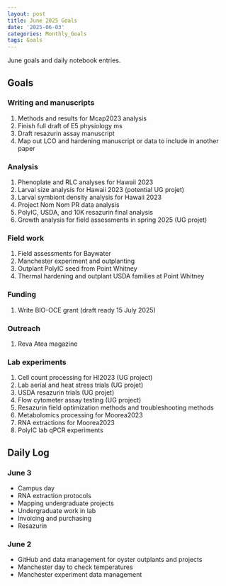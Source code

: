 ```yaml
---
layout: post
title: June 2025 Goals
date: '2025-06-03'
categories: Monthly_Goals
tags: Goals
---
```


June goals and daily notebook entries. 

## Goals  

### Writing and manuscripts 
              
1. Methods and results for Mcap2023 analysis
2. Finish full draft of E5 physiology ms  
3. Draft resazurin assay manuscript 
4. Map out LCO and hardening manuscript or data to include in another paper 

### Analysis

1. Phenoplate and RLC analyses for Hawaii 2023
2. Larval size analysis for Hawaii 2023 (potential UG projet)
3. Larval symbiont density analysis for Hawaii 2023
4. Project Nom Nom PR data analysis 
5. PolyIC, USDA, and 10K resazurin final analysis 
6. Growth analysis for field assessments in spring 2025 (UG projet)

### Field work 

1. Field assessments for Baywater
2. Manchester experiment and outplanting 
3. Outplant PolyIC seed from Point Whitney 
4. Thermal hardening and outplant USDA families at Point Whitney 

### Funding

1. Write BIO-OCE grant (draft ready 15 July 2025) 

### Outreach 

1. Reva Atea magazine 

### Lab experiments 

1. Cell count processing for HI2023 (UG project)
2. Lab aerial and heat stress trials (UG projet)
3. USDA resazurin trials (UG projet)
4. Flow cytometer assay testing (UG project)
5. Resazurin field optimization methods and troubleshooting methods
6. Metabolomics processing for Moorea2023 
7. RNA extractions for Moorea2023
8. PolyIC lab qPCR experiments 

## **Daily Log**   

### June 3
 
- Campus day 
- RNA extraction protocols
- Mapping undergraduate projects
- Undergraduate work in lab 
- Invoicing and purchasing 
- Resazurin 

### June 2
 
- GitHub and data management for oyster outplants and projects 
- Manchester day to check temperatures 
- Manchester experiment data management  